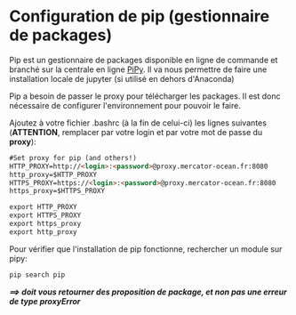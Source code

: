 # Configuration de pip (gestionnaire de packages)

Pip est un gestionnaire de packages disponible en ligne de commande et branché sur la centrale en ligne [PiPy](https://pypi.python.org). Il va nous permettre de faire une installation locale de jupyter (si utilisé en dehors d'Anaconda)

Pip a besoin de passer le proxy pour télécharger les packages. Il est donc nécessaire de configurer l'environnement pour pouvoir le faire.

Ajoutez à votre fichier .bashrc (à la fin de celui-ci) les lignes suivantes (**ATTENTION**, remplacer ***<login>*** par votre login et ***<password>*** par votre mot de passe du **__proxy__**):

```Markdown
#Set proxy for pip (and others!)
HTTP_PROXY=http://<login>:<password>@proxy.mercator-ocean.fr:8080
http_proxy=$HTTP_PROXY
HTTPS_PROXY=https://<login>:<password>@proxy.mercator-ocean.fr:8080
https_proxy=$HTTPS_PROXY

export HTTP_PROXY
export HTTPS_PROXY
export https_proxy
export http_proxy
```

Pour vérifier que l'installation de pip fonctionne, rechercher un module sur pipy:

```sh
pip search pip
```

***==> doit vous retourner des proposition de package, et non pas une erreur de type proxyError***

